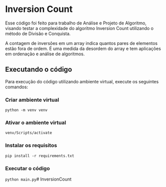 # Inversion Count 
Esse código foi feito para trabalho de Análise e Projeto de Algoritmo, visando testar a complexidade do algoritmo Inversion Count utilizando o método de Divisão e Conquista.

A contagem de inversões em um array indica quantos pares de elementos estão fora de ordem. É uma medida da desordem do array e tem aplicações em ordenação e análise de algoritmos.

## Executando o código
Para execução do código utilizando ambiente virtual, execute os seguintes comandos:

### Criar ambiente virtual

``
python -m venv venv
``

### Ativar o ambiente virtual

``
venv/Scripts/activate
``

### Instalar os requisitos

``
pip install -r requirements.txt
``

### Executar o código

``
python main.py
``#   I n v e r s i o n C o u n t  
 